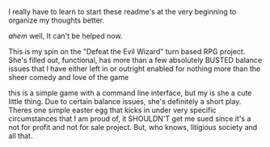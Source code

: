 I really have to learn to start these readme's at the very beginning to organize my thoughts better.

*ahem* well, It can't be helped now.

This is my spin on the "Defeat the Evil Wizard" turn based RPG project.
She's filled out, functional,
has more than a few absolutely BUSTED balance issues that I have either left in or outright enabled for nothing more than the sheer comedy and love of the game

this is a simple game with a command line interface, but my is she a cute little thing. Due to certain balance issues, she's definitely a short play.
Theres one simple easter egg that kicks in under very specific circumstances that I am proud of, it SHOULDN'T get me sued since it's a not for profit and not for sale project.
But, who knows, litigious society and all that.
